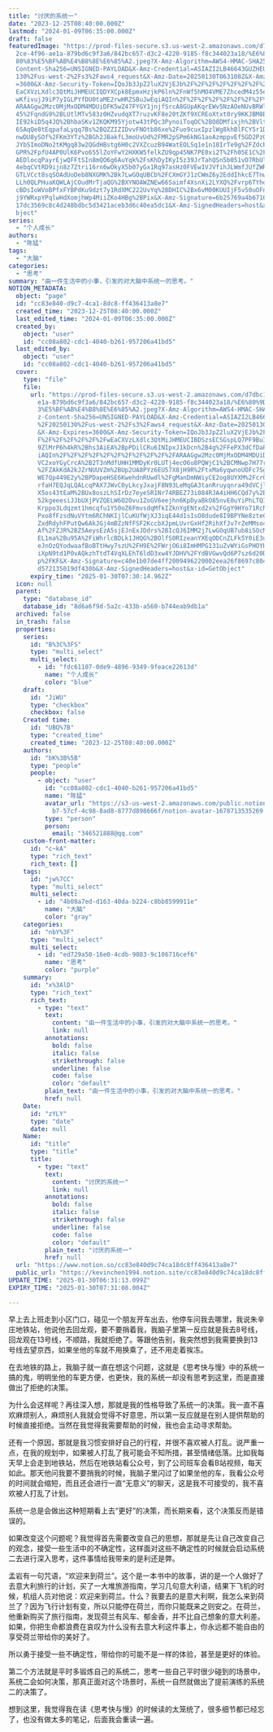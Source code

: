 ```yaml
---
title: "讨厌的系统一"
date: "2023-12-25T08:40:00.000Z"
lastmod: "2024-01-09T06:35:00.000Z"
draft: false
featuredImage: "https://prod-files-secure.s3.us-west-2.amazonaws.com/d7dbc101-8\
  2ce-4f96-ae1a-879bd6c9f3a6/842bc657-d3c2-4220-9185-f8c344023a18/%E6%80%9D%E8%\
  80%83%E5%BF%AB%E4%B8%8E%E6%85%A2.jpeg?X-Amz-Algorithm=AWS4-HMAC-SHA256&X-Amz-\
  Content-Sha256=UNSIGNED-PAYLOAD&X-Amz-Credential=ASIAZI2LB46643GUZHEU%2F20250\
  130%2Fus-west-2%2Fs3%2Faws4_request&X-Amz-Date=20250130T063108Z&X-Amz-Expires\
  =3600&X-Amz-Security-Token=IQoJb3JpZ2luX2VjEJb%2F%2F%2F%2F%2F%2F%2F%2F%2F%2Fw\
  EaCXVzLXdlc3QtMiJHMEUCIQDYXCpk8EpmxHzjkP6ln%2FnWf5hMO4VME7ZhcedM4z55eAIgFdKXx\
  wKfivujJ9iP7yIGLPYfDU0taME2rwHRZSBuJwEqiAQIn%2F%2F%2F%2F%2F%2F%2F%2F%2F%2F%2F\
  ARAAGgw2Mzc0MjMxODM4MDUiDFK5wZ47FYGY1jnjfSrcA8GUpAKqrEWv5NzAOeNUvBRWlrDECiOB5\
  45%2FqndG9%2BLUtlMTv583z0HZvudqXT7ruzvKF8e20tZKf9XCREoXtxt0ry9KKJBM8BVpvIKkgV\
  IE92kiD5q4JQ%2BhbaSKv1ZKQKM95Yjotw43tPQc3PynoiToqOC%2BO8DMfixjh%2BVltOTyp8iSw\
  6SAqQe8tEqpafaLyqq7Bs%2BQZZIZIDvvFNOtb86xe%2Fuo9cuxIpzlWg8khBlFCY5r1D6dxlOamF\
  nwDU8ySOf%2FKm3YTz%2BGh2JBakfL3moUvUd%2FMR2pSPm6kNG1aoAzmppvEf5GD2PzOBQfu6IOn\
  JYbSImoDNo2tKMgq83w2QGdHBstg6H0c2VXZcuzB94WatEOLSq1e1n18IrTe9g%2FZdcbvGdP%2FY\
  GPR%2FpfU4AP0UlK6Pvo655lZoYFwY2HXKW5felkZU9qp45NK7PE0xi2T%2Fh05E1C%2F3%2FichV\
  AEDlocqPayrEjwQFFtSIn8mQO6g6AuYqk%2FsKhDyIKyI5z39JrTahQSn5b051vO7RbUlGUL%2Bdu\
  4ebqCVtRD9ijn8z7Ztri16rn6wOkyX5b07yGx1Rq97asHz0FVEw1VJVfihJLWmfJUfZWRsX4aqyv5\
  GTLVCct8sqSOAdUoDeb8NXGMK%2Bk7LwGOqUBCb%2FCXmGYJ1zCWmZ6y2EddIhkcE7TnwdsqrOXSO\
  LLh0QLPHuaKQWLAjCOudMrTjaQG%2BXYNOAWZNEw66Saimf4XsnXi2LYXQ%2Fvrp6TYhoxw9Wqpbs\
  cBDsIoWVoBPfxFYBPdKu9dzt7y1RdXMC222UvYq%2BDHIC%2Bx6vM00KUUIjF5v50uOFnYHOC7Ubg\
  j9YWRxpYPqlwHdXomjhWp4MiiZKo4HBg%2BPix&X-Amz-Signature=6b25769a4b67167dfda4b1\
  17dc3569c8c4d248bdbc5d3421aceb3d6c40ea5dc1&X-Amz-SignedHeaders=host&x-id=GetO\
  bject"
series:
  - "个人成长"
authors:
  - "陈猛"
tags:
  - "大脑"
categories:
  - "思考"
summary: "由一件生活中的小事，引发的对大脑中系统一的思考。"
NOTION_METADATA:
  object: "page"
  id: "cc83e840-d9c7-4ca1-8dc8-ff436413a8e7"
  created_time: "2023-12-25T08:40:00.000Z"
  last_edited_time: "2024-01-09T06:35:00.000Z"
  created_by:
    object: "user"
    id: "cc08a802-cdc1-4040-b261-957206a41bd5"
  last_edited_by:
    object: "user"
    id: "cc08a802-cdc1-4040-b261-957206a41bd5"
  cover:
    type: "file"
    file:
      url: "https://prod-files-secure.s3.us-west-2.amazonaws.com/d7dbc101-82ce-4f96-a\
        e1a-879bd6c9f3a6/842bc657-d3c2-4220-9185-f8c344023a18/%E6%80%9D%E8%80%8\
        3%E5%BF%AB%E4%B8%8E%E6%85%A2.jpeg?X-Amz-Algorithm=AWS4-HMAC-SHA256&X-Am\
        z-Content-Sha256=UNSIGNED-PAYLOAD&X-Amz-Credential=ASIAZI2LB466WQZSDQZY\
        %2F20250130%2Fus-west-2%2Fs3%2Faws4_request&X-Amz-Date=20250130T063015Z\
        &X-Amz-Expires=3600&X-Amz-Security-Token=IQoJb3JpZ2luX2VjEJb%2F%2F%2F%2\
        F%2F%2F%2F%2F%2F%2FwEaCXVzLXdlc3QtMiJHMEUCIBDSzsECSGspLQ7PF9BuIEmU83PG1\
        9ZlMrP6h4kR%2Bhs3AiEA%2BpPDilCRu6INIpxJ1kDcn%2B4g%2FFePX3dCfDaP820bIfgq\
        iAQIn%2F%2F%2F%2F%2F%2F%2F%2F%2F%2F%2FARAAGgw2Mzc0MjMxODM4MDUiDL8icUWyf\
        VC2xoYGyCrcA%2B2T3nMdfUHH1MMDyKr0LUTj4ecO6u8PQWjC1%2BCMNwp7H77rNSStN5xL\
        %2FZAkKdA2kJZrNUUVZm%2BUp2UA8PYz6EU57X8jH9R%2FtxMa6yqwnoUOFc7SgvDWa1eS3\
        WE7Qp449E2y%2BPDapeHSE6KwehdnRUwdl%2FgManDmNWiyCE2og8UYXM%2FcrG0%2BFLfw\
        rfaH7EQJqLQALcqPAX7JWvC0yLkcyJxajF8N93LeMqGA3tanRruyqnra49dVCjlSj%2BWWS\
        X5os43tEaM%2BUx8oszLhSIrDz7eyeSR1Nr74RBEZ73i084RJA4iHH6CQd7y%2Bqig14aAN\
        52kgeeesiJJbUXjPVZQELW6O2Ovu1ZoGV6eejhn6KpDyaBkO85nvE0uYiPhLTQIXIwmcPls\
        Krppo3Ldqzmt1hmcqfu1YS0oZ6FmvsdqMfkIZknYgENtxd2x%2FGgY9HYo71RcNndpJXjBm\
        Pxo8fFzsdNuVYtm6RChNKIjlCuKUfWjXJ3iqE44d1sIsO8dude8I9BPYNe8zteC6DB%2Bir\
        ZxdRdyhFPutQw6AkJGj4mBZzNfFSF2KccbXJpmLUvrGxHf2RihXfJv7rZeMMso4WwgXSJOi\
        Af%2FZJR%2BZ5AeysEzA5sjEJnExJDdrs%2BIcQJ6IMM2j7LwGOqUB7ub8iSOcMZSp3VU6U\
        EL1ma%2Bu95A%2FiWhrlcBDLk1JHQG%2BOlfS0RIzeanYXEqODCnZLFk5Y0iE3uaPx6DaBP\
        eJnOzQYodwaafBoBTtHwy7szU%2FH9E%2FWrjO6i8ImHMPG131uZvWYiGsPHOYHVq%2BseC\
        iXpN9td1P0vAQkzhTtdT4VqXLEhT6ldD3xw4YJDHV%2FYdBVGwvQd6P7sz6d20DjswT5iVr\
        p%2FKF&X-Amz-Signature=c40e1b07de4ff2009496220002eea26f8697c80431b1e034\
        d572135019df430b&X-Amz-SignedHeaders=host&x-id=GetObject"
      expiry_time: "2025-01-30T07:30:14.962Z"
  icon: null
  parent:
    type: "database_id"
    database_id: "8d6a6f9d-5a2c-433b-a560-b744eab9db1a"
  archived: false
  in_trash: false
  properties:
    series:
      id: "B%3C%3FS"
      type: "multi_select"
      multi_select:
        - id: "fdc61107-0de9-4896-9349-9feace22613d"
          name: "个人成长"
          color: "blue"
    draft:
      id: "JiWU"
      type: "checkbox"
      checkbox: false
    Created time:
      id: "UBQ%7B"
      type: "created_time"
      created_time: "2023-12-25T08:40:00.000Z"
    authors:
      id: "bK%3B%5B"
      type: "people"
      people:
        - object: "user"
          id: "cc08a802-cdc1-4040-b261-957206a41bd5"
          name: "陈猛"
          avatar_url: "https://s3-us-west-2.amazonaws.com/public.notion-static.com/775523\
            b7-57cf-4c98-8ad8-8777d898666f/notion-avatar-1678713535269.png"
          type: "person"
          person:
            email: "346521888@qq.com"
    custom-front-matter:
      id: "c~kA"
      type: "rich_text"
      rich_text: []
    tags:
      id: "jw%7CC"
      type: "multi_select"
      multi_select:
        - id: "4b08a7ed-d163-40da-b224-c8bb8599911e"
          name: "大脑"
          color: "gray"
    categories:
      id: "nbY%3F"
      type: "multi_select"
      multi_select:
        - id: "ed729a50-16e0-4cdb-9083-9c106716cef6"
          name: "思考"
          color: "purple"
    summary:
      id: "x%3AlD"
      type: "rich_text"
      rich_text:
        - type: "text"
          text:
            content: "由一件生活中的小事，引发的对大脑中系统一的思考。"
            link: null
          annotations:
            bold: false
            italic: false
            strikethrough: false
            underline: false
            code: false
            color: "default"
          plain_text: "由一件生活中的小事，引发的对大脑中系统一的思考。"
          href: null
    Date:
      id: "zYLY"
      type: "date"
      date: null
    Name:
      id: "title"
      type: "title"
      title:
        - type: "text"
          text:
            content: "讨厌的系统一"
            link: null
          annotations:
            bold: false
            italic: false
            strikethrough: false
            underline: false
            code: false
            color: "default"
          plain_text: "讨厌的系统一"
          href: null
  url: "https://www.notion.so/cc83e840d9c74ca18dc8ff436413a8e7"
  public_url: "https://kevinchen1994.notion.site/cc83e840d9c74ca18dc8ff436413a8e7"
UPDATE_TIME: "2025-01-30T06:31:13.099Z"
EXPIRY_TIME: "2025-01-30T07:31:08.004Z"

---
```

<link rel="stylesheet" href="https://cdn.jsdelivr.net/npm/katex@0.16.2/dist/katex.min.css" integrity="sha384-bYdxxUwYipFNohQlHt0bjN/LCpueqWz13HufFEV1SUatKs1cm4L6fFgCi1jT643X" crossorigin="anonymous">


早上去上班走到小区门口，碰见一个朋友开车出去，他停车问我去哪里，我说朱辛庄地铁站，他说他去回龙观，要不要捎着我，我脑子里第一反应就是我去8号线，回龙观在13号线，不顺路，我就拒绝了。等跟他告别，我突然想到我需要换到13号线去望京西，如果坐他的车就不用换乘了，还不用走着挨冻。


在去地铁的路上，我脑子就一直在想这个问题，这就是《思考快与慢》中的系统一搞的鬼，明明坐他的车更方便，也更快，我的系统一却没有思考到这里，而是直接做出了拒绝的决策。


为什么会这样呢？再往深入想，那就是我的性格导致了系统一的决策。我一直不喜欢麻烦别人，麻烦别人我就会觉得不好意思，所以第一反应就是在别人提供帮助的时候直接拒绝。当然在我觉得我需要帮助的时候，我也会主动寻求帮助。


还有一个原因，那就是我习惯安排好自己的行程，并很不喜欢被人打乱。说严重一点，在我的规划中，如果被人打乱了我可能会不知所措，甚至情绪低落。比如我每天早上会走到地铁站，然后在地铁站看公众号，到了公司班车会看B站视频，每天如此。那天他问我要不要捎我的时候，我脑子里闪过了如果坐他的车，我看公众号的时间就会缩短，而且还会进行一直“无意义”的聊天，这是我不可接受的，我不喜欢被人打乱了计划。


系统一总是会做出这种短期看上去“更好”的决策，而长期来看，这个决策反而是错误的。


如果改变这个问题呢？我觉得首先需要改变自己的思想，那就是先让自己改变自己的观念，接受一些生活中的不确定性，这样面对这些不确定性的时候就会启动系统二去进行深入思考，这件事情给我带来的是利还是弊。


孟岩有一句咒语，“欢迎来到荷兰”。这个是一本书中的故事，讲的是一个人做好了去意大利旅行的计划，买了一大堆旅游指南，学习几句意大利语，结果下飞机的时候，机组人员对他说：欢迎来到荷兰。什么？我要去的是意大利啊，我怎么来到荷兰了？因为飞行计划有变，所以只能停在荷兰，而你只能既来之则安之。在荷兰，他重新购买了旅行指南，发现荷兰有风车、郁金香，并不比自己想象的意大利差。如果，你把生命都浪费在哀叹为什么没有去意大利这件事上，你永远都不能自由的享受荷兰带给你的美好了。


所以勇于接受一些不确定性，带给你的可能不是一样的体验，甚至是更好的体验。


第二个方法就是平时多锻炼自己的系统二，思考一些自己平时很少碰到的场景中，系统二会如何决策，那真正面对这个场景时，系统一自然就做出了提前演练的系统二的决策了。


想到这里，我觉得我在读《思考快与慢》的时候读的太笼统了，很多细节都已经忘了，也没有做太多的笔记，后面我会重读一遍。

